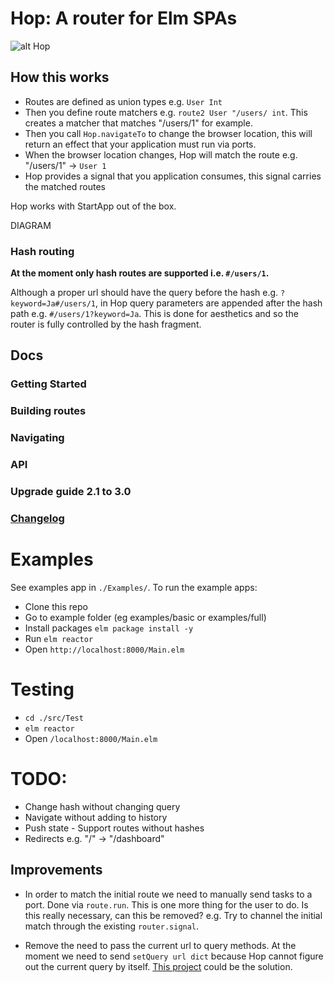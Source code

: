 # Hop: A router for Elm SPAs

![alt Hop](https://raw.githubusercontent.com/sporto/hop/master/assets/logo.png)

## How this works

- Routes are defined as union types e.g. `User Int`
- Then you define route matchers e.g. `route2 User "/users/ int`. This creates a matcher that matches "/users/1" for example.
- Then you call `Hop.navigateTo` to change the browser location, this will return an effect that your application must run via ports.
- When the browser location changes, Hop will match the route e.g. "/users/1" -> `User 1`
- Hop provides a signal that you application consumes, this signal carries the matched routes

Hop works with StartApp out of the box.

DIAGRAM

### Hash routing

__At the moment only hash routes are supported i.e. `#/users/1`.__

Although a proper url should have the query before the hash e.g. `?keyword=Ja#/users/1`,
in Hop query parameters are appended after the hash path e.g. `#/users/1?keyword=Ja`. 
This is done for aesthetics and so the router is fully controlled by the hash fragment.

## Docs

### Getting Started
### Building routes
### Navigating
### API
### Upgrade guide 2.1 to 3.0
### [Changelog](./docs/changelog.md)

# Examples

See examples app in `./Examples/`. To run the example apps:

- Clone this repo
- Go to example folder (eg examples/basic or examples/full)
- Install packages `elm package install -y`
- Run `elm reactor`
- Open `http://localhost:8000/Main.elm`

# Testing

- `cd ./src/Test`
- `elm reactor`
- Open `/localhost:8000/Main.elm`

# TODO:

- Change hash without changing query
- Navigate without adding to history
- Push state - Support routes without hashes
- Redirects e.g. "/" -> "/dashboard"

## Improvements

- In order to match the initial route we need to manually send tasks to a port. Done via `route.run`. This is one more thing for the user to do. Is this really necessary, can this be removed? e.g. Try to channel the initial match through the existing `router.signal`.

- Remove the need to pass the current url to query methods. At the moment we need to send `setQuery url dict` because Hop cannot figure out the current query by itself. [This project](https://github.com/rgrempel/elm-web-api#webapilocation) could be the solution.







